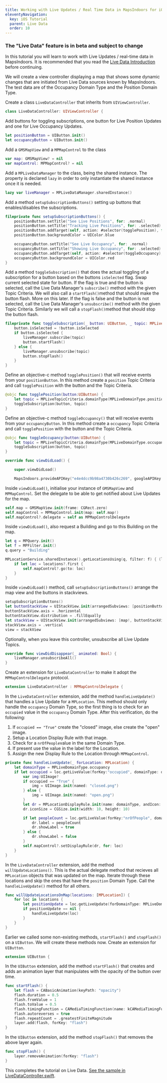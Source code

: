 ```yaml
---
title: Working with Live Updates / Real Time Data in MapsIndoors for iOS
eleventyNavigation:
  key: iOS Tutorial
  parent: Live Data
  order: 10
---
```


### The "Live Data" feature is in beta and subject to change

In this tutorial you will learn to work with Live Updates / real-time data in MapsIndoors. It is recommended that you read the [Live Data Introduction](/features/live-data/) before continuing.

We will create a view controller displaying a map that shows some dynamic changes that are initiated from Live Data sources known by MapsIndoors. The test data are of the Occupancy Domain Type and the Position Domain Type.

Create a class `LiveDataController` that inherits from `UIViewController`.

```swift
class LiveDataController: UIViewController {
```

Add buttons for toggling subscriptions, one button for Live Position Updates and one for Live Occupancy Updates.

```swift
let positionButton = UIButton.init()
let occupancyButton = UIButton.init()
```

Add a `GMSMapView` and a `MPMapControl` to the class

```swift
var map: GMSMapView? = nil
var mapControl: MPMapControl? = nil
```

Add a `MPLiveDataManager` to the class, being the shared instance. The property is declared `lazy` in order to only instantiate the shared instance once it is needed.

```swift
lazy var liveManager = MPLiveDataManager.sharedInstance()
```

Add a method `setupSubscriptionButtons()` setting up buttons that enables/disables the subscriptions.

```swift
fileprivate func setupSubscriptionButtons() {
    positionButton.setTitle("See Live Positions", for: .normal)
    positionButton.setTitle("Tracking Live Positions", for: .selected)
    positionButton.addTarget(self, action: #selector(togglePosition), for: .touchUpInside)
    positionButton.backgroundColor = UIColor.blue

    occupancyButton.setTitle("See Live Occupancy", for: .normal)
    occupancyButton.setTitle("Showing Live Occupancy", for: .selected)
    occupancyButton.addTarget(self, action: #selector(toggleOccupancy), for: .touchUpInside)
    occupancyButton.backgroundColor = UIColor.red
}
```

Add a method `toggleSubscription()` that does the actual toggling of a subscription for a button based on the buttons `isSelected` flag. Swap current selected state for button. If the flag is true and the button is selected, call the Live Data Manager's `subscribe()` method with the given Topic Criteria. We will also call a `startFlash()`method that should make the button flash. More on this later. If the flag is false and the button is not selected, call the Live Data Manager's `unsubscribe()` method with the given Topic Criteria. Similarly we will call a `stopFlash()`method that should stop the button flash.

```swift
fileprivate func toggleSubscription(_ button: UIButton, _ topic: MPLiveTopicCriteria) {
    button.isSelected = !button.isSelected
    if button.isSelected {
        liveManager.subscribe(topic)
        button.startFlash()
    } else {
        liveManager.unsubscribe(topic)
        button.stopFlash()
    }
}
```

Define an objective-c method `togglePosition()` that will receive events from your `positionButton`. In this method create a `position` Topic Criteria and call `togglePosition` with the button and the Topic Criteria.

```swift
@objc func togglePosition(button:UIButton) {
    let topic = MPLiveTopicCriteria.domainType(MPLiveDomainType.position)
    toggleSubscription(button, topic)
}
```

Define an objective-c method `toggleOccupancy()` that will receive events from your `occupancyButton`. In this method create a `occupancy` Topic Criteria and call `togglePosition` with the button and the Topic Criteria.

```swift
@objc func toggleOccupancy(button:UIButton) {
    let topic = MPLiveTopicCriteria.domainType(MPLiveDomainType.occupancy)
    toggleSubscription(button, topic)
}

override func viewDidLoad() {

    super.viewDidLoad()

    MapsIndoors.provideAPIKey("e4e4dcc9b98a4730b426c269", googleAPIKey: nil)
```

Inside `viewDidLoad()`, initialise your instance of `GMSMapView` and `MPMapControl`. Set the delegate to be able to get notified about Live Updates for the map.

```swift
self.map = GMSMapView.init(frame: CGRect.zero)
self.mapControl = MPMapControl.init(map: self.map!)
self.mapControl?.delegate = self as MPMapControlDelegate
```

Inside `viewDidLoad()`, also request a Building and go to this Building on the map.

```swift
let q = MPQuery.init()
let f = MPFilter.init()
q.query = "Building"

MPLocationService.sharedInstance().getLocationsUsing(q, filter: f) { (locations, error) in
    if let loc = locations?.first {
        self.mapControl?.go(to: loc)
    }
}
```

Inside `viewDidLoad()` method, call `setupSubscriptionButtons()` arrange the map view and the buttons in stackviews.

```swift
setupSubscriptionButtons()
let buttonStackView = UIStackView.init(arrangedSubviews: [positionButton, occupancyButton])
buttonStackView.axis = .horizontal
buttonStackView.distribution = .fillEqually
let stackView = UIStackView.init(arrangedSubviews: [map!, buttonStackView])
stackView.axis = .vertical
view = stackView
```

Optionally, when you leave this controller, unsubscribe all Live Update Topics.

```swift
override func viewDidDisappear(_ animated: Bool) {
    liveManager.unsubscribeAll()
}
```

Create an extension for `LiveDataController` to make it adopt the `MPMapControlDelegate` protocol.

```swift
extension LiveDataController : MPMapControlDelegate {
```

In the `LiveDataController` extension, add the method `handleLiveUpdate()` that handles a Live Update for a `MPLocation`. This method should only handle the `occupancy` Domain Type, so the first thing is to check for an `occupied` value in the `occupancy` Domain Type. After this verification, do the following:

1. If `occupied == "True"` create the "closed" image, else create the "open" image.
1. Setup a Location Display Rule with that image.
1. Check for a `nrOfPeople`value in the same Domain Type.
1. If present use the value in the label for the Location.
1. Assign the new Display Rule to the Location through `MPMapControl`.

```swift
private func handleLiveUpdate(_ forLocation: MPLocation) {
    let domainType = MPLiveDomainType.occupancy
    if let occupied = loc.getLiveValue(forKey:"occupied", domainType: domainType) {
        var img:UIImage?
        if occupied == "True" {
            img = UIImage.init(named: "closed.png")
        } else {
            img = UIImage.init(named: "open.png")
        }
        let dr = MPLocationDisplayRule.init(name: domainType, andIcon: img, andZoomLevelOn: 15)!
        dr.iconSize = CGSize.init(width: 10, height: 10)

        if let peopleCount = loc.getLiveValue(forKey:"nrOfPeople", domainType: domainType) {
            dr.label = peopleCount
            dr.showLabel = true
        } else {
            dr.showLabel = false
        }
        self.mapControl?.setDisplayRule(dr, for: loc)
    }
}
```

In the `LiveDataController` extension, add the method `willUpdateLocations()`. This is the actual delegate method that recieves all `MPLocation` objects that was updated on the map. Iterate through these locations and skip the ones that have the `position` Domain Type. Call the `handleLiveUpdate()` method for all others.

```swift
func willUpdateLocationsOnMap(locations: [MPLocation]) {
    for loc in locations {
        let positionUpdate = loc.getLiveUpdate(forDomainType: MPLiveDomainType.position)
        if positionUpdate == nil {
            handleLiveUpdate(loc)
        }
    }
}
```

Earlier we called some non-existing methods, `startFlash()` and `stopFlash()` on a `UIButton`. We will create these methods now. Create an extension for `UIButton`.

```swift
extension UIButton {
```

In the `UIButton` extension, add the method `startFlash()` that creates and adds an animation layer that manipulates with the opacity of the button over time.

```swift
func startFlash() {
    let flash = CABasicAnimation(keyPath: "opacity")
    flash.duration = 0.5
    flash.fromValue = 1
    flash.toValue = 0.5
    flash.timingFunction = CAMediaTimingFunction(name: kCAMediaTimingFunctionEaseInEaseOut)
    flash.autoreverses = true
    flash.repeatCount = .greatestFiniteMagnitude
    layer.add(flash, forKey: "flash")
}
```

In the `UIButton` extension, add the method `stopFlash()` that removes the above layer again.

```swift
func stopFlash() {
    layer.removeAnimation(forKey: "flash")
}
```

This completes the tutorial on Live Data. [See the sample in LiveDataController.swift](<https://github.com/MapsIndoors/MapsIndoorsIOS/blob/master/Example/DemoSamples/Live Data/LiveDataController.swift>).
